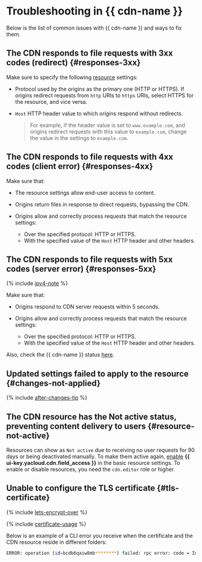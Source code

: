 # Troubleshooting in {{ cdn-name }}

Below is the list of common issues with {{ cdn-name }} and ways to fix them.

## The CDN responds to file requests with 3xx codes (redirect) {#responses-3xx}

Make sure to specify the following [resource](concepts/resource.md) settings:

* Protocol used by the origins as the primary one (HTTP or HTTPS). If origins redirect requests from `http` URIs to `https` URIs, select HTTPS for the resource, and vice versa.
* `Host` HTTP header value to which origins respond without redirects.
  
  > For example, if the header value is set to `www.example.com`, and origins redirect requests with this value to `example.com`, change the value in the settings to `example.com`.

## The CDN responds to file requests with 4xx codes (client error) {#responses-4xx}

Make sure that:

* The resource settings allow end-user access to content.
* Origins return files in response to direct requests, bypassing the CDN.
* Origins allow and correctly process requests that match the resource settings:

  * Over the specified protocol: HTTP or HTTPS.
  * With the specified value of the `Host` HTTP header and other headers. 

## The CDN responds to file requests with 5xx codes (server error) {#responses-5xx}

{% include [ipv4-note](../_includes/cdn/ipv4-note.md) %}

Make sure that:

* Origins respond to CDN server requests within 5 seconds.
* Origins allow and correctly process requests that match the resource settings:

  * Over the specified protocol: HTTP or HTTPS.
  * With the specified value of the `Host` HTTP header and other headers.
  
Also, check the {{ cdn-name }} status [here](https://status.yandex.cloud/en/dashboard?service=cloud%20cdn).

## Updated settings failed to apply to the resource {#changes-not-applied}

{% include [after-changes-tip](../_includes/cdn/after-changes-tip.md) %}

## The CDN resource has the Not active status, preventing content delivery to users {#resource-not-active}

Resources can show as `Not active` due to receiving no user requests for 90 days or being deactivated manually. To make them active again, [enable](operations/resources/configure-basics.md) **{{ ui-key.yacloud.cdn.field_access }}** in the basic resource settings. To enable or disable resources, you need the `cdn.editor` role or higher.

## Unable to configure the TLS certificate {#tls-certificate}

{% include [lets-encrypt-over](../_includes/cdn/lets-encrypt-over.md) %}

{% include [certificate-usage](../_includes/cdn/certificate-usage.md) %}

Below is an example of a CLI error you receive when the certificate and the CDN resource reside in different folders:

```bash
ERROR: operation (id=bcdb6qaiw8mb********) failed: rpc error: code = InvalidArgument desc = folder ids of user and certificate don't match; operation-id: bcdb6qaiw8mb********
```
